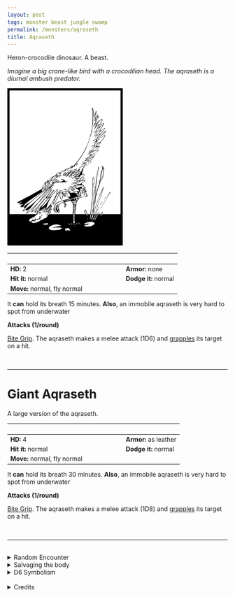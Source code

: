 ```yaml
---
layout: post
tags: monster beast jungle swamp
permalink: /monsters/aqraseth
title: Aqraseth
---
```


Heron-crocodile dinosaur. A beast.

_Imagine a big crane-like bird with a crocodilian head. The aqraseth is a diurnal ambush predator._

<img src="/images/Aqraseth.png" alt="Aqraseth"  height="350" style="border:5px solid black">

|  <span style="display: inline-block; width:250px"></span>  |  |
| -------- | --------|
| **HD:** 2 | **Armor:** none  |
| **Hit it:** normal    | **Dodge it:** normal  |
| **Move:** normal, fly normal     |   | 

It **can** hold its breath 15 minutes.
**Also**, an immobile aqraseth is very hard to spot from underwater

**Attacks (1/round)**

<ins>Bite Grip</ins>. The aqraseth makes a melee attack (1D6) and [grapples](/2020/11/10/extra-rules/#conditions) its target on a hit.

<br>

---

# Giant Aqraseth

A large version of the aqraseth.

|  <span style="display: inline-block; width:250px"></span>  |  |
| -------- | --------|
| **HD:** 4 | **Armor:** as leather  |
| **Hit it:** normal    | **Dodge it:** normal  |
| **Move:** normal, fly normal     |   | 

It **can** hold its breath 30 minutes.
**Also**, an immobile aqraseth is very hard to spot from underwater

**Attacks (1/round)**

<ins>Bite Grip</ins>. The aqraseth makes a melee attack (1D8) and [grapples](/2020/11/10/extra-rules/#conditions) its target on a hit.

<br>

---

<br> 

<details markdown="1">
<summary>Random Encounter</summary>

1. **Monster:** 2D6 aqraseths or 1D4 giant aqraseths.
1. **Lair:** Very high mounds of dirt in shallow waters. 25% chance that there are eggs, 25% chance that there are hatchlings. <br>	&nbsp; OR <br>	**Omen:** Hissing sounds... from above?
1. **Spoor:** The floating body of a devoured catfish.
1. **Tracks:** Big duck-like tracks in the mud.
1. **Trace:** Many hissing noises far away in the sky.
1. **Trace:** Spitball of feathers and fish bones.
</details>

<details markdown="1">
<summary>Salvaging the body</summary>

Aqraseth meat is actually delicious, their bones make very good flutes, and their feathers are used in ceremonial garments. 
</details>

<details markdown="1">
<summary>D6 Symbolism</summary>
In local cultures the aqraseth is a symbol of ...

1. Patience
1. Traps
1. Intelligence
1. Fishing
1. The River
1. Sacred 
</details>

<br>

<details markdown="1">
<summary>Credits</summary>
Aqraseths are a creation of  [Richard J. Leblanc Jr](http://savevsdragon.blogspot.com/) found in the [Creature Compendium](https://www.drivethrurpg.com/product/147588/CC1-Creature-Compendium). I matched its abilities with those of a DnD crocodile and made a giant version, because it looks like a semi-plausible dinosaur species already. — SaltyGoo
</details>
